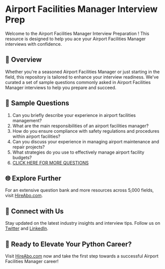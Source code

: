 # Airport Facilities Manager Interview Prep

Welcome to the Airport Facilities Manager Interview Preparation ! This resource is designed to help you ace your Airport Facilities Manager interviews with confidence.

## 🚀 Overview

Whether you're a seasoned Airport Facilities Manager or just starting in the field, this repository is tailored to enhance your interview readiness. We've curated a set of sample questions commonly asked in Airport Facilities Manager interviews to help you prepare and succeed.

## 📝 Sample Questions

1. Can you briefly describe your experience in airport facilities management?
2. What are the main responsibilities of an airport facilities manager?
3. How do you ensure compliance with safety regulations and procedures within airport facilities?
4. Can you discuss your experience in managing airport maintenance and repair projects?
5. What strategies do you use to effectively manage airport facility budgets?
6. [CLICK HERE FOR MORE QUESTIONS](https://hireabo.com/job/23_3_16/Airport%20Facilities%20Manager)

## 🌐 Explore Further

For an extensive question bank and more resources across 5,000 fields, visit [HireAbo.com](https://www.hireabo.com).

## 📱 Connect with Us

Stay updated on the latest industry insights and interview tips. Follow us on [Twitter](https://twitter.com/hireabo) and [LinkedIn](https://www.linkedin.com/in/hire-abo-3609972a8/).

## 🚀 Ready to Elevate Your Python Career?

Visit [HireAbo.com](https://www.hireabo.com) now and take the first step towards a successful Airport Facilities Manager career!